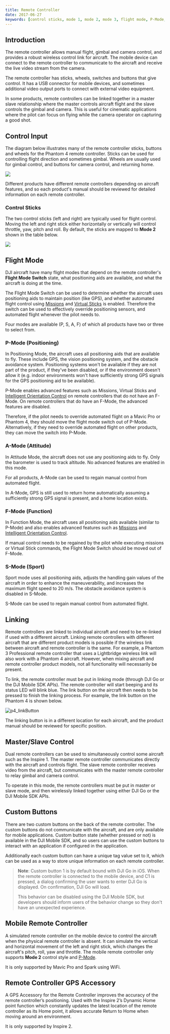 ```yaml
---
title: Remote Controller
date: 2017-06-27
keywords: [control sticks, mode 1, mode 2, mode 3, flight mode, P-Mode, Positioning Mode, A-Mode, Attitude Mode, F-Mode, Function Mode, S-Mode, Sport Mode, linking, master control, slave control, custom buttons, RC, mobile remote controller, mobile RC]
---
```


## Introduction

The remote controller allows manual flight, gimbal and camera control, and provides a robust wireless control link for aircraft. The mobile device can connect to the remote controller to communicate to the aircraft and receive the live video stream from the camera.

The remote controller has sticks, wheels, switches and buttons that give control. It has a USB connector for mobile devices, and sometimes additional video output ports to connect with external video equipment.

In some products, remote controllers can be linked together in a master slave relationship where the master controls aircraft flight and the slave controls the gimbal and camera. This is useful for cinematic applications where the pilot can focus on flying while the camera operator on capturing a good shot.

## Control Input

The diagram below illustrates many of the remote controller sticks, buttons and wheels for the Phantom 4 remote controller. Sticks can be used for controlling flight direction and sometimes gimbal. Wheels are usually used for gimbal control, and buttons for camera control, and returning home.

![](../images/product-introduction/ComponentsRemoteController.png)

Different products have different remote controllers depending on aircraft features, and so each product's manual should be reviewed for detailed information on each remote controller.

### Control Sticks

The two control sticks (left and right) are typically used for flight control. Moving the left and right stick either horizontally or vertically will control throttle, yaw, pitch and roll. By default, the sticks are mapped to **Mode 2** shown in the table below.

![](../images/component-guide/remotecontroller-joysticks.png)

## Flight Mode

DJI aircraft have many flight modes that depend on the remote controller's **Flight Mode Switch** state, what positioning aids are available, and what the aircraft is doing at the time.

The Flight Mode Switch can be used to determine whether the aircraft uses positioning aids to maintain position (like GPS), and whether automated flight control using [Missions](./component-guide-missions.html) and [Virtual Sticks](./component-guide-flightController.html#Virtual-Sticks) is enabled. Therefore the switch can be used to effectively override positioning sensors, and automated flight whenever the pilot needs to.

Four modes are available (P, S, A, F) of which all products have two or three to select from.

### P-Mode (Positioning)

In Positioning Mode, the aircraft uses all positioning aids that are available to fly. These include GPS, the vision positioning system, and the obstacle avoidance system. Positioning systems won't be available if they are not part of the product, if they've been disabled, or if the environment doesn't allow it (e.g. indoor environments won't have sufficiently strong GPS signals for the GPS positioning aid to be available).

P-Mode enables advanced features such as Missions, Virtual Sticks and [Intelligent Orientation Control](./flightController_concepts.html#ioc-intelligent-orientation-control) on remote controllers that do not have an F-Mode. On remote controllers that do have an F-Mode, the advanced features are disabled.

Therefore, if the pilot needs to override automated flight on a Mavic Pro or Phantom 4, they should move the flight mode switch out of P-Mode. Alternatively, if they need to override automated flight on other products, they can move the switch into P-Mode.

### A-Mode (Attitude)

In Attitude Mode, the aircraft does not use any positioning aids to fly. Only the barometer is used to track altitude. No advanced features are enabled in this mode.

For all products, A-Mode can be used to regain manual control from automated flight.

In A-Mode, GPS is still used to return home automatically assuming a sufficiently strong GPS signal is present, and a home location exists.

### F-Mode (Function)

In Function Mode, the aircraft uses all positioning aids available (similar to P-Mode) and also enables advanced features such as [Missions](./component-guide-missions.html) and [Intelligent Orientation Control](./flightController_concepts.html#ioc-intelligent-orientation-control). 

If manual control needs to be regained by the pilot while executing missions or Virtual Stick commands, the Flight Mode Switch should be moved out of F-Mode.

### S-Mode (Sport)

Sport mode uses all positioning aids, adjusts the handling gain values of the aircraft in order to enhance the maneuverability, and increases the maximum flight speed to 20 m/s. The obstacle avoidance system is disabled in S-Mode.

S-Mode can be used to regain manual control from automated flight.

## Linking

Remote controllers are linked to individual aircraft and need to be re-linked if used with a different aircraft. Linking remote controllers with different aircraft that are different product models is possible if the wireless link between aircraft and remote controller is the same. For example, a Phantom 3 Professional remote controller that uses a Lightbridge wireless link will also work with a Phantom 4 aircraft. However, when mixing aircraft and remote controller product models, not all functionality will necessarily be present.

To link, the remote controller must be put in linking mode (through DJI Go or the DJI Mobile SDK APIs). The remote controller will start beeping and its status LED will blink blue. The link button on the aircraft then needs to be pressed to finish the linking process. For example, the link button on the Phantom 4 is shown below.

![p4_linkButton](../images/component-guide/p4_linkButton.png)

The linking button is in a different location for each aircraft, and the product manual should be reviewed for specific position.

## Master/Slave Control

Dual remote controllers can be used to simultaneously control some aircraft such as the Inspire 1. The master remote controller communicates directly with the aircraft and controls flight. The slave remote controller receives video from the aircraft, but communicates with the master remote controller to relay gimbal and camera control.

To operate in this mode, the remote controllers must be put in master or slave mode, and then wirelessly linked together using either DJI Go or the DJI Mobile SDK APIs. 

## Custom Buttons

There are two custom buttons on the back of the remote controller. The custom buttons do not communicate with the aircraft, and are only available for mobile applications. Custom button state (whether pressed or not) is available in the DJI Mobile SDK, and so users can use the custom buttons to interact with an application if configured in the application.

Additionally each custom button can have a unique tag value set to it, which can be used as a way to store unique information on each remote controller.

> **Note**: Custom button 1 is by default bound with DJI Go in iOS. When the remote controller is connected to the mobile device, and C1 is pressed, a dialog confirming the user wants to enter DJI Go is displayed. On confirmation, DJI Go will load.
> 
> This behavior can be disabled using the DJI Mobile SDK, but developers should inform users of the behavior change so they don't have an unexpected experience.

## Mobile Remote Controller

A simulated remote controller on the mobile device to control the aircraft when the physical remote controller is absent. It can simulate the vertical and horizontal movement of the left and right stick, which changes the aircraft's pitch, roll, yaw and throttle. The mobile remote controller only supports **Mode 2** control style and [P-Mode](#P-Mode-Positioning). 

It is only supported by Mavic Pro and Spark using WiFi.

## Remote Controller GPS Accessory

A GPS Accessory for the Remote Controller improves the accuracy of the remote controller’s positioning. Used with the Inspire 2’s Dynamic Home point function which constantly updates the latest location of the remote controller as its Home point, it allows accurate Return to Home when moving around an environment.

It is only supported by Inspire 2.


